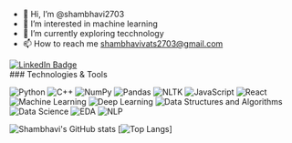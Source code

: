 - 👋 Hi, I’m @shambhavi2703
- 👀 I’m interested in   machine learning
- 🌱 I’m currently exploring tecchnology
- 📫 How to reach me shambhavivats2703@gmail.com

<div id="badges">
  <a href="https://www.linkedin.com/in/shambhavi-vats-656427202/">
    <img src="https://img.shields.io/badge/LinkedIn-blue?style=for-the-badge&logo=linkedin&logoColor=white" alt="LinkedIn Badge"/>
  </a>
</div>
### Technologies & Tools

![Python](https://img.shields.io/badge/-Python-3776AB?style=flat-square&logo=python&logoColor=white)
![C++](https://img.shields.io/badge/-C++-00599C?style=flat-square&logo=c%2B%2B&logoColor=white)
![NumPy](https://img.shields.io/badge/-NumPy-013243?style=flat-square&logo=numpy&logoColor=white)
![Pandas](https://img.shields.io/badge/-Pandas-150458?style=flat-square&logo=pandas&logoColor=white)
![NLTK](https://img.shields.io/badge/-NLTK-46A8E3?style=flat-square&logo=nltk&logoColor=white)
![JavaScript](https://img.shields.io/badge/-JavaScript-F7DF1E?style=flat-square&logo=javascript&logoColor=black)
![React](https://img.shields.io/badge/-React-61DAFB?style=flat-square&logo=react&logoColor=black)
![Machine Learning](https://img.shields.io/badge/-Machine%20Learning-FFA726?style=flat-square&logo=machine-learning&logoColor=black)
![Deep Learning](https://img.shields.io/badge/-Deep%20Learning-4DB6AC?style=flat-square&logo=deep-learning&logoColor=white)
![Data Structures and Algorithms](https://img.shields.io/badge/-Data%20Structures%20%26%20Algorithms-1976D2?style=flat-square)
![Data Science](https://img.shields.io/badge/-Data%20Science-8E44AD?style=flat-square)
![EDA](https://img.shields.io/badge/-EDA-27AE60?style=flat-square)
![NLP](https://img.shields.io/badge/-NLP-3498DB?style=flat-square)

![Shambhavi's GitHub stats](https://github-readme-stats.vercel.app/api?username=shambhavi2703&theme=dark&show_icons=true)
[![Top Langs](https://github-readme-stats.vercel.app/api/top-langs/?username=shambhavi2703&hide=java,html,css&theme=radical)]




